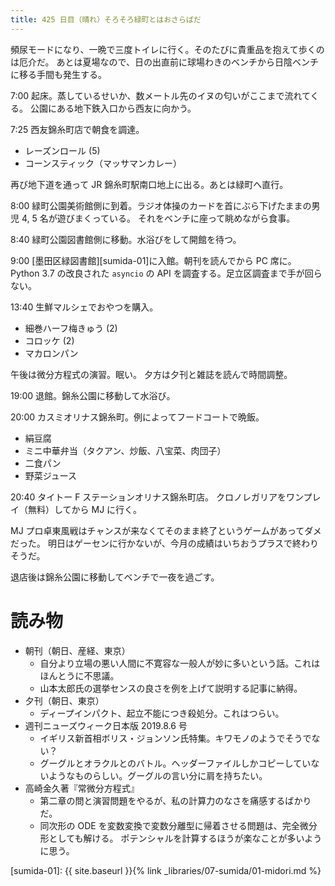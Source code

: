 ```yaml
---
title: 425 日目（晴れ）そろそろ緑町とはおさらばだ
---
```


頻尿モードになり、一晩で三度トイレに行く。そのたびに貴重品を抱えて歩くのは厄介だ。
あとは夏場なので、日の出直前に球場わきのベンチから日陰ベンチに移る手間も発生する。

7:00 起床。蒸しているせいか、数メートル先のイヌの匂いがここまで流れてくる。
公園にある地下鉄入口から西友に向かう。

7:25 西友錦糸町店で朝食を調達。
* レーズンロール (5)
* コーンスティック（マッサマンカレー）

再び地下道を通って JR 錦糸町駅南口地上に出る。あとは緑町へ直行。

8:00 緑町公園美術館側に到着。ラジオ体操のカードを首にぶら下げたままの男児 4, 5 名が遊びまくっている。
それをベンチに座って眺めながら食事。

8:40 緑町公園図書館側に移動。水浴びをして開館を待つ。

9:00 [墨田区緑図書館][sumida-01]に入館。朝刊を読んでから PC 席に。
Python 3.7 の改良された `asyncio` の API を調査する。足立区調査まで手が回らない。

13:40 生鮮マルシェでおやつを購入。
* 細巻ハーフ梅きゅう (2)
* コロッケ (2)
* マカロンパン

午後は微分方程式の演習。眠い。
夕方は夕刊と雑誌を読んで時間調整。

19:00 退館。錦糸公園に移動して水浴び。

20:00 カスミオリナス錦糸町。例によってフードコートで晩飯。
* 絹豆腐
* ミニ中華弁当（タクアン、炒飯、八宝菜、肉団子）
* 二食パン
* 野菜ジュース

20:40 タイトー F ステーションオリナス錦糸町店。
クロノレガリアをワンプレイ（無料）してから MJ に行く。

MJ プロ卓東風戦はチャンスが来なくてそのまま終了というゲームがあってダメだった。
明日はゲーセンに行かないが、今月の成績はいちおうプラスで終わりそうだ。

退店後は錦糸公園に移動してベンチで一夜を過ごす。

# 読み物

* 朝刊（朝日、産経、東京）
  * 自分より立場の悪い人間に不寛容な一般人が妙に多いという話。これはほんとうに不思議。
  * 山本太郎氏の選挙センスの良さを例を上げて説明する記事に納得。
* 夕刊（朝日、東京）
  * ディープインパクト、起立不能につき殺処分。これはつらい。
* 週刊ニューズウィーク日本版 2019.8.6 号
  * イギリス新首相ボリス・ジョンソン氏特集。キワモノのようでそうでない？
  * グーグルとオラクルとのバトル。ヘッダーファイルしかコピーしていないようなものらしい。グーグルの言い分に肩を持ちたい。
* 高崎金久著『常微分方程式』
  * 第二章の問と演習問題をやるが、私の計算力のなさを痛感するばかりだ。
  * 同次形の ODE を変数変換で変数分離型に帰着させる問題は、完全微分形としても解ける。
    ポテンシャルを計算するほうが楽なことが多いように思う。

[sumida-01]: {{ site.baseurl }}{% link _libraries/07-sumida/01-midori.md %}
